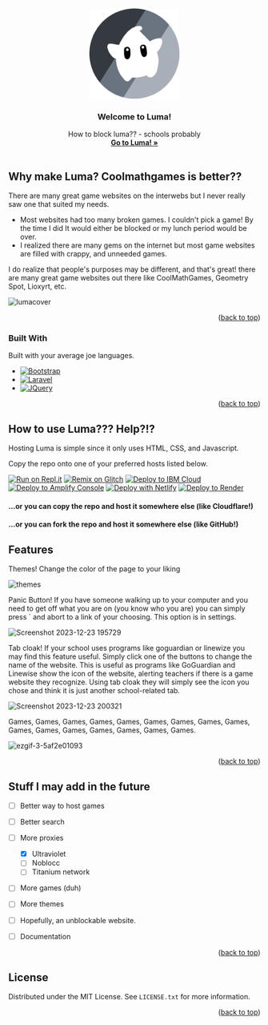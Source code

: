 <!-- Improved compatibility of back to top link: See: https://github.com/othneildrew/Best-README-Template/pull/73 -->
<a name="readme-top"></a>
<!--
*** Thanks for checking out the Best-README-Template. If you have a suggestion
*** that would make this better, please fork the repo and create a pull request
*** or simply open an issue with the tag "enhancement".
*** Don't forget to give the project a star!
*** Thanks again! Now go create something AMAZING! :D
-->



<!-- PROJECT SHIELDS -->
<!--
*** I'm using markdown "reference style" links for readability.
*** Reference links are enclosed in brackets [ ] instead of parentheses ( ).
*** See the bottom of this document for the declaration of the reference variables
*** for contributors-url, forks-url, etc. This is an optional, concise syntax you may use.
*** https://www.markdownguide.org/basic-syntax/#reference-style-links
-->


<!-- PROJECT LOGO -->
<br />
<div align="center">
  <a>
    <img src="img/GrayLumaLogo.png" alt="Logo" width="180" height="180">
  </a>

  <h3 align="center">Welcome to Luma!</h3>

  <p align="center">
How to block luma?? - schools probably
    <br />
    <a href="https://lumamain.com"><strong>Go to Luma! »</strong></a>
    <br />
    <br />
    

  </p>
</div>



<!-- ABOUT THE PROJECT -->
## Why make Luma? Coolmathgames is better??

There are many great game websites on the interwebs but I never really saw one that suited my needs.

* Most websites had too many broken games. I couldn't pick a game! By the time I did It would either be blocked or my lunch period would be over.
* I realized there are many gems on the internet but most game websites are filled with crappy, and unneeded games.

I do realize that people's purposes may be different, and that's great! there are many great game websites out there like CoolMathGames, Geometry Spot, Lioxyrt, etc.

   ![lumacover](https://github.com/Corruptify/luma/assets/88192394/a6f0059c-10ff-43c9-9456-4405e5108337)

<p align="right">(<a href="#readme-top">back to top</a>)</p>



### Built With

Built with your average joe languages.

* [![Bootstrap][Bootstrap.com]][Bootstrap-url]
* [![Laravel][Laravel.com]][Laravel-url]
* [![JQuery][JQuery.com]][JQuery-url]

<p align="right">(<a href="#readme-top">back to top</a>)</p>



<!-- GETTING STARTED -->
## How to use Luma??? Help?!?

Hosting Luma is simple since it only uses HTML, CSS, and Javascript.

Copy the repo onto one of your preferred hosts listed below.

[![Run on Repl.it](https://replit.com/badge/github/Corruptify/luma)](https://replit.com/new/github/Corruptify/luma)
[![Remix on Glitch](https://binbashbanana.github.io/deploy-buttons/buttons/remade/glitch.svg)](https://glitch.com/edit/#!/import/github/Corruptify/luma)
[![Deploy to IBM Cloud](https://binbashbanana.github.io/deploy-buttons/buttons/remade/ibmcloud.svg)](https://cloud.ibm.com/devops/setup/deploy?repository=https://github.com/Corruptify/luma)
[![Deploy to Amplify Console](https://binbashbanana.github.io/deploy-buttons/buttons/remade/amplifyconsole.svg)](https://console.aws.amazon.com/amplify/home#/deploy?repo=https://github.com/Corruptify/luma)
[![Deploy with Netlify](https://binbashbanana.github.io/deploy-buttons/buttons/remade/netlify.svg)](https://app.netlify.com/start/deploy?repository=https://github.com/Corruptify/luma)
[![Deploy to Render](https://binbashbanana.github.io/deploy-buttons/buttons/remade/render.svg)](https://render.com/deploy?repo=https://github.com/Corruptify/luma)

#### ...or you can copy the repo and host it somewhere else (like Cloudflare!)

#### ...or you can fork the repo and host it somewhere else (like GitHub!)



<!-- USAGE EXAMPLES -->
## Features

Themes! Change the color of the page to your liking

![themes](https://github.com/Corruptify/luma/assets/88192394/63d46050-6a17-4089-befc-e033e27c8541)

Panic Button! If you have someone walking up to your computer and you need to get off what you are on (you know who you are) you can simply press ` and abort to a link of your choosing. This option is in settings.

![Screenshot 2023-12-23 195729](https://github.com/Corruptify/luma/assets/88192394/c7b98776-5c25-47bc-8e38-82580e6db447)

Tab cloak! If your school uses programs like goguardian or linewize you may find this feature useful. Simply click one of the buttons to change the name of the website. This is useful as programs like GoGuardian and Linewise show the icon of the website, alerting teachers if there is a game website they recognize. Using tab cloak they will simply see the icon you chose and think it is just another school-related tab.

![Screenshot 2023-12-23 200321](https://github.com/Corruptify/luma/assets/88192394/7d3f3ef8-a2c0-4ae2-825c-b0b826b0fa14)


Games, Games, Games, Games, Games, Games, Games, Games, Games, Games, Games, Games, Games, Games, Games, Games.

![ezgif-3-5af2e01093](https://github.com/Corruptify/luma/assets/88192394/e2bdc540-1797-47b4-b192-bee3fbe8b8c7)



<p align="right">(<a href="#readme-top">back to top</a>)</p>



<!-- ROADMAP -->
## Stuff I may add in the future

- [ ] Better way to host games
- [ ] Better search
- [ ] More proxies
    - [x] Ultraviolet
    - [ ] Noblocc
    - [ ] Titanium network
- [ ] More games (duh)
- [ ] More themes
- [ ] Hopefully, an unblockable website.
- [ ] Documentation
  

<p align="right">(<a href="#readme-top">back to top</a>)</p>


<!-- LICENSE -->
## License

Distributed under the MIT License. See `LICENSE.txt` for more information.

<p align="right">(<a href="#readme-top">back to top</a>)</p>




<!-- MARKDOWN LINKS & IMAGES -->
<!-- https://www.markdownguide.org/basic-syntax/#reference-style-links -->
[contributors-shield]: https://img.shields.io/github/contributors/othneildrew/Best-README-Template.svg?style=for-the-badge
[contributors-url]: https://github.com/othneildrew/Best-README-Template/graphs/contributors
[forks-shield]: https://img.shields.io/github/forks/othneildrew/Best-README-Template.svg?style=for-the-badge
[forks-url]: https://github.com/othneildrew/Best-README-Template/network/members
[stars-shield]: https://img.shields.io/github/stars/othneildrew/Best-README-Template.svg?style=for-the-badge
[stars-url]: https://github.com/othneildrew/Best-README-Template/stargazers
[issues-shield]: https://img.shields.io/github/issues/othneildrew/Best-README-Template.svg?style=for-the-badge
[issues-url]: https://github.com/othneildrew/Best-README-Template/issues
[license-shield]: https://img.shields.io/github/license/othneildrew/Best-README-Template.svg?style=for-the-badge
[license-url]: https://github.com/othneildrew/Best-README-Template/blob/master/LICENSE.txt
[linkedin-shield]: https://img.shields.io/badge/-LinkedIn-black.svg?style=for-the-badge&logo=linkedin&colorB=555
[linkedin-url]: https://linkedin.com/in/othneildrew
[product-screenshot]: images/screenshot.png
[Laravel.com]: https://img.shields.io/badge/CSS-2965f1?style=for-the-badge&logo=css3&logoColor=white
[Laravel-url]: https://en.wikipedia.org/wiki/CSS
[Bootstrap.com]: https://img.shields.io/badge/HTML5-f06529?style=for-the-badge&logo=html5&logoColor=white
[Bootstrap-url]: https://developer.mozilla.org/en-US/docs/Web/HTML
[JQuery.com]: https://img.shields.io/badge/javascript-f7df1e?style=for-the-badge&logo=javascript&logoColor=white
[JQuery-url]: https://www.javascript.com/
